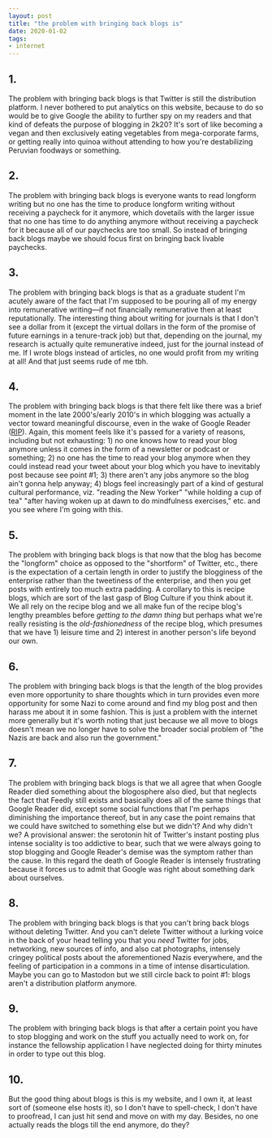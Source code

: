 ```yaml
---
layout: post
title: "the problem with bringing back blogs is"
date: 2020-01-02
tags:
- internet
---
```


## 1. 

The problem with bringing back blogs is that Twitter is still the distribution platform. I never bothered to put analytics on this website, because to do so would be to give Google the ability to further spy on my readers and that kind of defeats the purpose of blogging in 2k20? It's sort of like becoming a vegan and then exclusively eating vegetables from mega-corporate farms, or getting really into quinoa without attending to how you're destabilizing Peruvian foodways or something. 

## 2.

The problem with bringing back blogs is everyone wants to read longform writing but no one has the time to produce longform writing without receiving a paycheck for it anymore, which dovetails with the larger issue that no one has time to do anything anymore without receiving a paycheck for it because all of our paychecks are too small. So instead of bringing back blogs maybe we should focus first on bringing back livable paychecks. 

## 3. 

The problem with bringing back blogs is that as a graduate student I'm acutely aware of the fact that I'm supposed to be pouring all of my energy into remunerative writing—if not financially remunerative then at least reputationally. The interesting thing about writing for journals is that I don't see a dollar from it (except the virtual dollars in the form of the promise of future earnings in a tenure-track job) but that, depending on the journal, my research is actually quite remunerative indeed, just for the journal instead of me. If I wrote blogs instead of articles, no one would profit from my writing at all! And that just seems rude of me tbh. 

## 4. 

The problem with bringing back blogs is that there felt like there was a brief moment in the late 2000's/early 2010's in which blogging was actually a vector toward meaningful discourse, even in the wake of Google Reader ([RIP](/blog/2017-08-17-i-miss-google-reader/)). Again, this moment feels like it's passed for a variety of reasons, including but not exhausting: 1) no one knows how to read your blog anymore unless it comes in the form of a newsletter or podcast or something; 2) no one has the time to read your blog anymore when they could instead read your tweet about your blog which you have to inevitably post because see point #1; 3) there aren't any jobs anymore so the blog ain't gonna help anyway; 4) blogs feel increasingly part of a kind of gestural cultural performance, viz. "reading the New Yorker" "while holding a cup of tea" "after having woken up at dawn to do mindfulness exercises," etc. and you see where I'm going with this. 

## 5. 

The problem with bringing back blogs is that now that the blog has become the "longform" choice as opposed to the "shortform" of Twitter, etc., there is the expectation of a certain length in order to justify the blogginess of the enterprise rather than the tweetiness of the enterprise, and then you get posts with entirely too much extra padding. A corollary to this is recipe blogs, which are sort of the last gasp of Blog Culture if you think about it. We all rely on the recipe blog and we all make fun of the recipe blog's lengthy preambles before *getting to the damn thing* but perhaps what we're really resisting is the *old-fashionedness* of the recipe blog, which presumes that we have 1) leisure time and 2) interest in another person's life beyond our own. 

## 6. 

The problem with bringing back blogs is that the length of the blog provides even more opportunity to share thoughts which in turn provides even more opportunity for some Nazi to come around and find my blog post and then harass me about it in some fashion. This is just a problem with the internet more generally but it's worth noting that just because we all move to blogs doesn't mean we no longer have to solve the broader social problem of "the Nazis are back and also run the government."

## 7. 

The problem with bringing back blogs is that we all agree that when Google Reader died something about the blogosphere also died, but that neglects the fact that Feedly still exists and basically does all of the same things that Google Reader did, except some social functions that I'm perhaps diminishing the importance thereof, but in any case the point remains that we could have switched to something else but we didn't? And why didn't we? A provisional answer: the serotonin hit of Twitter's instant posting plus intense sociality is too addictive to bear, such that we were always going to stop blogging and Google Reader's demise was the symptom rather than the cause. In this regard the death of Google Reader is intensely frustrating because it forces us to admit that Google was right about something dark about ourselves. 

## 8. 

The problem with bringing back blogs is that you can't bring back blogs without deleting Twitter. And you can't delete Twitter without a lurking voice in the back of your head telling you that you *need* Twitter for jobs, networking, new sources of info, and also cat photographs, intensely cringey political posts about the aforementioned Nazis everywhere, and the feeling of participation in a commons in a time of intense disarticulation. Maybe you can go to Mastodon but we still circle back to point #1: blogs aren't a distribution platform anymore. 

## 9. 

The problem with bringing back blogs is that after a certain point you have to stop blogging and work on the stuff you actually need to work on, for instance the fellowship application I have neglected doing for thirty minutes in order to type out this blog. 

## 10. 

But the good thing about blogs is this is my website, and I own it, at least sort of (someone else hosts it), so I don't have to spell-check, I don't have to proofread, I can just hit send and move on with my day. Besides, no one actually reads the blogs till the end anymore, do they? 